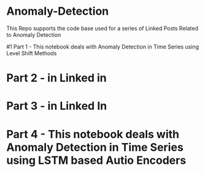 # Anomaly-Detection

This Repo supports the code base used for a series of Linked Posts Related to Anomaly Detection 

#1 Part 1 - This notebook deals with Anomaly Detection in Time Series using Level Shift Methods 
# Part 2 - in Linked in 
# Part 3 - in Linked In 
# Part 4 -  This notebook deals with Anomaly Detection in Time Series using LSTM based Autio Encoders 

